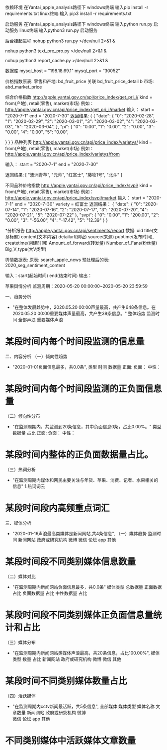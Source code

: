 
依赖环境
在Yantai_apple_analysis路径下
windows终端 输入pip install -r requirements.txt
linux终端 输入 pip3 install -r requirements.txt

启动服务
在Yantai_apple_analysis路径下
windows终端 输入python run.py 启动服务
linux终端 输入python3 run.py 启动服务

后台挂起进程
nohup python3 run.py >/dev/null  2>&1 &

nohup python3 text_pre_pro.py >/dev/null 2>&1 &

nohup python3 report_cache.py >/dev/null 2>&1 &

数据库 
mysql_host = "198.18.69.1"
mysql_port = “30052”

价格指数原表:
零售和产地: bd_fruit_price 关联  bd_fruit_price_detail b
市场: abd_market_price

综合价格指数
http://apple.yantai.gov.cn/api/price_index/get_pri_i/<kind>
kind = from(产地), retail(零售), market(市场)
例如：http://apple.yantai.gov.cn/api/price_index/get_pri_i/market
输入：
start = "2020-7-1"
end = "2020-7-30"
返回结果:
{
{
  "date": {
    "0": "2020-02-28",
    "1": "2020-02-29",
    "2": "2020-03-01",
    "3": "2020-03-02",
    "4": "2020-03-03",
    "5": "2020-03-04",
  },
  "pi": {
    "0": "0.00",
    "1": "0.00",
    "2": "0.00",
    "3": "0.00",
    "4": "0.00",
    "5": "0.00",

  }
}
}
品种列表
http://apple.yantai.gov.cn/api/price_index/varietys/<kind>
kind = from(产地), retail(零售), market(市场)
例如：http://apple.yantai.gov.cn/api/price_index/varietys/from

输入：
start = "2020-7-1"
end = "2020-7-30"

返回结果:
[
  "澳洲青苹",
  "元帅",
  "红富士",
  "藤牧1号",
  "北斗"
]

不同品种价格指数
http://apple.yantai.gov.cn/api/price_index/svpi/<kind>
kind = from(产地), retail(零售), market(市场)
例如：http://apple.yantai.gov.cn/api/price_index/svpi/market
输入：
start = "2020-7-1"
end = "2020-7-30"
variety = 红富士
返回结果：
{
  "date": {
    "0": "2020-07-14",
    "1": "2020-07-16",
    "2": "2020-07-17",
    "3": "2020-07-20",
    "4": "2020-07-21",
    "5": "2020-07-22"
  },
  "svpi": {
    "0": "0.00",
    "1": "200.00",
    "2": "0.00",
    "3": "-56.00",
    "4": "-17.42",
    "5": "12.39"
  }
}





*分析报告 
http://apple.yantai.gov.cn/api/sentiments/report
数据: uid	title(文章标题)	 content(文本内容)	 detailurl(网址) source(来源) pubtime(发布时间), createtime(创建时间)
     Amount_of_forward(转发量) Number_of_Fans(粉丝量) Big_V_type(大V类型)	

舆情数据表:
原表: search_apple_news
预处理后的表: 2020_seg_sentiment_content

输入：start(起始时间) end(结束时间)
输出：

苹果舆情分析
监测周期：2020-05-20 00:00:00~2020-05-20 23:59:59


一、趋势分析
* "在整体发展趋势中，2020.05.20 00:00声量最高，共产生648条信息。在2020.05.20 00:00重要媒体声量最高，共产生38条信息。"
整体趋势
监测时间  全部声浪 重要媒体声浪 
# 某段时间内每个时间段监测的信息量

二、内容分析
（一）倾向性趋势
* "2020-01-01负面信息最多，共0.0条",
类型     时间   数据量
正面:
负面：
中性：
# 某段时间内每个时间段监测的正负面信息量

（二）倾向性分布
* "在监测周期内，共监测到20条信息，其中负面信息0条，占比0.00%。"
类型     数据量   占比
正面:
负面：
中性：
# 某段时间内整体的正负面数据量占比。

（三）热词分析
* "在监测周期内媒体和网民主要关注与年货、苹果、消费、记者、水果相关的信息"
1.热词词云
# 某段时间段内高频重点词汇


三、媒体分析
* "2020-01-16声浪最高类媒体是新闻网站,共4条信息",
（一）媒体趋势
监测时间 新闻网站 政府或研究机构 微博  微信 论坛 app 其他
# 某段时间段不同类别媒体信息数量

（二）媒体对比
* "在监测周期内新闻网站负面信息最多，共0.0条"
媒体类型 总数据量 正面数据 占比 负面数据量 占比 中性数据量 占比
# 某段时间段不同类别媒体正负面信息量统计和占比

（三）媒体分布
* "在监测周期内新闻网站类媒体声浪最高，共20条信息，占比100.00%",
媒体类型    数量   占比
新闻网站
政府或研究机构 
微博 
微信 
其他
# 某段时间不同类别媒体数量占比

（四）活跃媒体
* "在监测周期内cctv新闻最活跃，共5条信息",
全部媒体
媒体类型   媒体名称  文章数量 
新闻网站
政府或研究机构
微博  
微信
论坛
app
其他
# 不同类别媒体中活跃媒体文章数量



